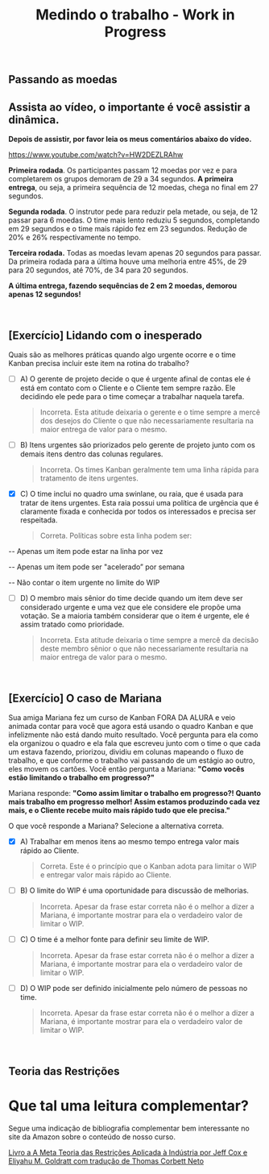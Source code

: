 <div align="center">

# Medindo o trabalho - Work in Progress

</div>

<br>

## Passando as moedas

<h2>Assista ao vídeo, o importante é você assistir a dinâmica.</h2>
 

**Depois de assistir, por favor leia os meus comentários abaixo do vídeo.**

https://www.youtube.com/watch?v=HW2DEZLRAhw
<a href="https://www.youtube.com/watch?v=HW2DEZLRAhw" target="_blank"></a>

**Primeira rodada**. Os participantes passam 12 moedas por vez e para completarem os grupos demoram de 29 a 34 segundos.
**A primeira entrega**, ou seja, a primeira sequência de 12 moedas, chega no final em 27 segundos. 

**Segunda rodada**. O instrutor pede para reduzir pela metade, ou seja, de 12 passar para 6 moedas. 
O time mais lento reduziu 5 segundos, completando em 29 segundos e o time mais rápido fez em 23 segundos. Redução de 20% e 26% respectivamente no tempo.
 
**Terceira rodada.** Todas as moedas levam apenas 20 segundos para passar. Da primeira rodada para a última houve uma melhoria entre 45%, de 29 para 20 segundos, até 70%, de 34 para 20 segundos. 

**A última entrega, fazendo sequências de 2 em 2 moedas, demorou apenas 12 segundos!**

<br>

## [Exercício] Lidando com o inesperado

Quais são as melhores práticas quando algo urgente ocorre e o time Kanban precisa incluir este item na rotina do trabalho?

- [ ] A) O gerente de projeto decide o que é urgente afinal de contas ele é está em contato com o Cliente e o Cliente tem sempre razão. Ele decidindo ele pede para o time começar a trabalhar naquela tarefa.
  > Incorreta. Esta atitude deixaria o gerente e o time sempre a mercê dos desejos do Cliente o que não necessariamente resultaria na maior entrega de valor para o mesmo.
- [ ] B) Itens urgentes são priorizados pelo gerente de projeto junto com os demais itens dentro das colunas regulares.
  > Incorreta. Os times Kanban geralmente tem uma linha rápida para tratamento de itens urgentes.
- [x] C) O time inclui no quadro uma swinlane, ou raia, que é usada para tratar de itens urgentes. Esta raia possui uma política de urgência que é claramente fixada e conhecida por todos os interessados e precisa ser respeitada.
  > Correta. Políticas sobre esta linha podem ser:

-- Apenas um item pode estar na linha por vez

-- Apenas um item pode ser "acelerado” por semana

-- Não contar o item urgente no limite do WIP
- [ ] D) O membro mais sênior do time decide quando um item deve ser considerado urgente e uma vez que ele considere ele propõe uma votação. Se a maioria também considerar que o item é urgente, ele é assim tratado como prioridade.
  > Incorreta. Esta atitude deixaria o time sempre a mercê da decisão deste membro sênior o que não necessariamente resultaria na maior entrega de valor para o mesmo.

<br>

## [Exercício] O caso de Mariana

Sua amiga Mariana fez um curso de Kanban FORA DA ALURA e veio animada contar para você que agora está usando o quadro Kanban e que infelizmente não está dando muito resultado. Você pergunta para ela como ela organizou o quadro e ela fala que escreveu junto com o time o que cada um estava fazendo, priorizou, dividiu em colunas mapeando o fluxo de trabalho, e que conforme o trabalho vai passando de um estágio ao outro, eles movem os cartões. Você então pergunta a Mariana: **"Como vocês estão limitando o trabalho em progresso?"**


Mariana responde: **"Como assim limitar o trabalho em progresso?! Quanto mais trabalho em progresso melhor! Assim estamos produzindo cada vez mais, e o Cliente recebe muito mais rápido tudo que ele precisa."**


O que você responde a Mariana? Selecione a alternativa correta.

- [x] A) Trabalhar em menos itens ao mesmo tempo entrega valor mais rápido ao Cliente.
  > Correta. Este é o princípio que o Kanban adota para limitar o WIP e entregar valor mais rápido ao Cliente.
- [ ] B) O limite do WIP é uma oportunidade para discussão de melhorias.
  > Incorreta. Apesar da frase estar correta não é o melhor a dizer a Mariana, é importante mostrar para ela o verdadeiro valor de limitar o WIP.
- [ ] C) O time é a melhor fonte para definir seu limite de WIP.
  > Incorreta. Apesar da frase estar correta não é o melhor a dizer a Mariana, é importante mostrar para ela o verdadeiro valor de limitar o WIP.
- [ ] D) O WIP pode ser definido inicialmente pelo número de pessoas no time.
  > Incorreta. Apesar da frase estar correta não é o melhor a dizer a Mariana, é importante mostrar para ela o verdadeiro valor de limitar o WIP.

<br>

## Teoria das Restrições

<h1> Que tal uma leitura complementar? </h1>

Segue uma indicação de bibliografia complementar bem interessante no site da Amazon sobre o conteúdo de nosso curso.

[Livro a A Meta Teoria das Restrições Aplicada à Indústria por Jeff Cox e Eliyahu M. Goldratt com tradução de Thomas Corbett Neto](https://www.amazon.com.br/Meta-Teoria-Restri%C3%A7%C3%B5es-Aplicada-Ind%C3%BAstria/dp/8521318340?tag=goog0ef-20&smid=A1ZZFT5FULY4LN&ascsubtag=go_726685122_49363357406_242624078159_aud-594374058437:pla-631992977192_c_)


